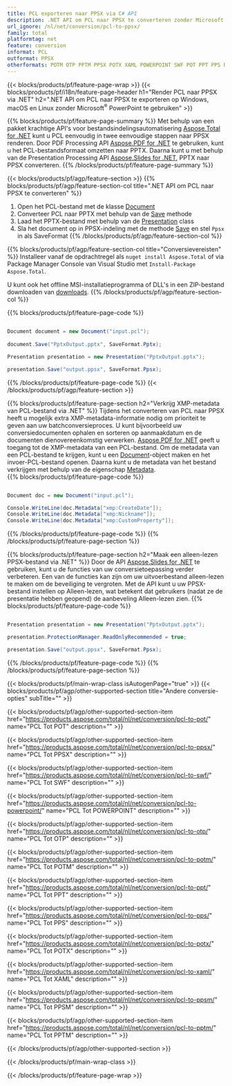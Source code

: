 ```yaml
---
title: PCL exporteren naar PPSX via C# API
description: .NET API om PCL naar PPSX te converteren zonder Microsoft Word te gebruiken
url_ignore: /nl/net/conversion/pcl-to-ppsx/
family: total
platformtag: net
feature: conversion
informat: PCL
outformat: PPSX
otherformats: POTM OTP PPTM PPSX POTX XAML POWERPOINT SWF POT PPT PPS PPSM
---
```

{{< blocks/products/pf/feature-page-wrap >}}
{{< blocks/products/pf/i18n/feature-page-header h1="Render PCL naar PPSX via .NET" h2=".NET API om PCL naar PPSX te exporteren op Windows, macOS en Linux zonder Microsoft<sup>&reg;</sup> PowerPoint te gebruiken" >}}

{{% blocks/products/pf/feature-page-summary %}}
Met behulp van een pakket krachtige API's voor bestandsindelingsautomatisering [Aspose.Total for .NET](https://products.aspose.com/total/net/) kunt u PCL eenvoudig in twee eenvoudige stappen naar PPSX renderen. Door PDF Processing API [Aspose.PDF for .NET](https://products.aspose.com/pdf/net/) te gebruiken, kunt u het PCL-bestandsformaat omzetten naar PPTX. Daarna kunt u met behulp van de Presentation Processing API [Aspose.Slides for .NET](https://products.aspose.com/slides/net/), PPTX naar PPSX converteren.
{{% /blocks/products/pf/feature-page-summary  %}}

{{< blocks/products/pf/agp/feature-section >}}
{{% blocks/products/pf/agp/feature-section-col title=".NET API om PCL naar PPSX te converteren" %}}
1. Open het PCL-bestand met de klasse [Document](https://reference.aspose.com/pdf/net/aspose.pdf/document)
2. Converteer PCL naar PPTX met behulp van de [Save](https://reference.aspose.com/pdf/net/aspose.pdf.document/save/methods/5) methode
3. Laad het PPTX-bestand met behulp van de [Presentation](https://reference.aspose.com/slides/net/aspose.slides/presentation) class
4. Sla het document op in PPSX-indeling met de methode [Save](https://reference.aspose.com/slides/net/aspose.slides.presentation/save/methods/5) en stel `Ppsx` in als SaveFormat
{{% /blocks/products/pf/agp/feature-section-col %}}

{{% blocks/products/pf/agp/feature-section-col title="Conversievereisten" %}}
Installeer vanaf de opdrachtregel als ```nuget install Aspose.Total``` of via Package Manager Console van Visual Studio met ```Install-Package Aspose.Total```.

U kunt ook het offline MSI-installatieprogramma of DLL's in een ZIP-bestand downloaden van [downloads](https://downloads.aspose.com/total/net).
{{% /blocks/products/pf/agp/feature-section-col %}}

{{% blocks/products/pf/feature-page-code %}}

```cs

Document document = new Document("input.pcl");
 
document.Save("PptxOutput.pptx", SaveFormat.Pptx); 

Presentation presentation = new Presentation("PptxOutput.pptx");

presentation.Save("output.ppsx", SaveFormat.Ppsx);   
```

{{% /blocks/products/pf/feature-page-code %}}
{{< /blocks/products/pf/agp/feature-section >}}

{{% blocks/products/pf/feature-page-section  h2="Verkrijg XMP-metadata van PCL-bestand via .NET" %}}
Tijdens het converteren van PCL naar PPSX heeft u mogelijk extra XMP-metadata-informatie nodig om prioriteit te geven aan uw batchconversieproces. U kunt bijvoorbeeld uw conversiedocumenten ophalen en sorteren op aanmaakdatum en de documenten dienovereenkomstig verwerken. [Aspose.PDF for .NET](https://products.aspose.com/pdf/net/) geeft u toegang tot de XMP-metadata van een PCL-bestand. Om de metadata van een PCL-bestand te krijgen, kunt u een [Document](https://reference.aspose.com/pdf/net/aspose.pdf/document)-object maken en het invoer-PCL-bestand openen. Daarna kunt u de metadata van het bestand verkrijgen met behulp van de eigenschap [Metadata](https://reference.aspose.com/pdf/net/aspose.pdf/document/properties/metadata).  
{{% blocks/products/pf/feature-page-code %}}

```cs

Document doc = new Document("input.pcl");

Console.WriteLine(doc.Metadata["xmp:CreateDate"]);
Console.WriteLine(doc.Metadata["xmp:Nickname"]);
Console.WriteLine(doc.Metadata["xmp:CustomProperty"]);
```

{{% /blocks/products/pf/feature-page-code  %}}
{{% /blocks/products/pf/feature-page-section %}}

{{% blocks/products/pf/feature-page-section  h2="Maak een alleen-lezen PPSX-bestand via .NET" %}}
Door de API [Aspose.Slides for .NET](https://products.aspose.com/slides/net/) te gebruiken, kunt u de functies van uw conversietoepassing verder verbeteren. Een van de functies kan zijn om uw uitvoerbestand alleen-lezen te maken om de beveiliging te vergroten. Met de API kunt u uw PPSX-bestand instellen op Alleen-lezen, wat betekent dat gebruikers (nadat ze de presentatie hebben geopend) de aanbeveling Alleen-lezen zien. 
{{% blocks/products/pf/feature-page-code %}}

```cs

Presentation presentation = new Presentation("PptxOutput.pptx");

presentation.ProtectionManager.ReadOnlyRecommended = true;

presentation.Save("output.ppsx", SaveFormat.Ppsx);     
```

{{% /blocks/products/pf/feature-page-code  %}}
{{% /blocks/products/pf/feature-page-section %}}

{{< blocks/products/pf/main-wrap-class isAutogenPage="true" >}}
{{< blocks/products/pf/agp/other-supported-section title="Andere conversie-opties" subTitle="" >}}

{{< blocks/products/pf/agp/other-supported-section-item href="https://products.aspose.com/total/nl/net/conversion/pcl-to-pot/" name="PCL Tot POT" description="" >}}

{{< blocks/products/pf/agp/other-supported-section-item href="https://products.aspose.com/total/nl/net/conversion/pcl-to-ppsx/" name="PCL Tot PPSX" description="" >}}

{{< blocks/products/pf/agp/other-supported-section-item href="https://products.aspose.com/total/nl/net/conversion/pcl-to-swf/" name="PCL Tot SWF" description="" >}}

{{< blocks/products/pf/agp/other-supported-section-item href="https://products.aspose.com/total/nl/net/conversion/pcl-to-powerpoint/" name="PCL Tot POWERPOINT" description="" >}}

{{< blocks/products/pf/agp/other-supported-section-item href="https://products.aspose.com/total/nl/net/conversion/pcl-to-otp/" name="PCL Tot OTP" description="" >}}

{{< blocks/products/pf/agp/other-supported-section-item href="https://products.aspose.com/total/nl/net/conversion/pcl-to-potm/" name="PCL Tot POTM" description="" >}}

{{< blocks/products/pf/agp/other-supported-section-item href="https://products.aspose.com/total/nl/net/conversion/pcl-to-ppt/" name="PCL Tot PPT" description="" >}}

{{< blocks/products/pf/agp/other-supported-section-item href="https://products.aspose.com/total/nl/net/conversion/pcl-to-pps/" name="PCL Tot PPS" description="" >}}

{{< blocks/products/pf/agp/other-supported-section-item href="https://products.aspose.com/total/nl/net/conversion/pcl-to-potx/" name="PCL Tot POTX" description="" >}}

{{< blocks/products/pf/agp/other-supported-section-item href="https://products.aspose.com/total/nl/net/conversion/pcl-to-xaml/" name="PCL Tot XAML" description="" >}}

{{< blocks/products/pf/agp/other-supported-section-item href="https://products.aspose.com/total/nl/net/conversion/pcl-to-ppsm/" name="PCL Tot PPSM" description="" >}}

{{< blocks/products/pf/agp/other-supported-section-item href="https://products.aspose.com/total/nl/net/conversion/pcl-to-pptm/" name="PCL Tot PPTM" description="" >}}



{{< /blocks/products/pf/agp/other-supported-section >}}

{{< /blocks/products/pf/main-wrap-class >}}

{{< /blocks/products/pf/feature-page-wrap >}}